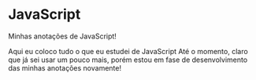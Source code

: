 # JavaScript

Minhas anotações de JavaScript!

Aqui eu coloco tudo o que eu estudei de JavaScript Até o momento, claro que já sei usar um pouco mais, porém estou em fase de desenvolvimento das minhas anotações novamente!
